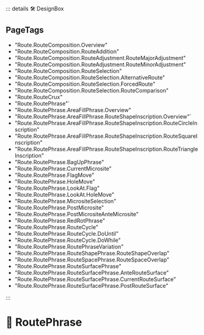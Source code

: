 ::: details 🛠 <dev>DesignBox</dev> 

<h2>PageTags</h2>

- "Route.RouteComposition.Overview"
- "Route.RouteComposition.RouteAddition"
- "Route.RouteComposition.RouteAdjustment.RouteMajorAdjustment"
- "Route.RouteComposition.RouteAdjustment.RouteMinorAdjustment"
- "Route.RouteComposition.RouteSelection"
- "Route.RouteComposition.RouteSelection.AlternativeRoute"
- "Route.RouteComposition.RouteSelection.ForcedRoute"
- "Route.RouteComposition.RouteSelection.RouteComparison"
- "Route.RouteCrux"
- "Route.RoutePhrase"`
- "Route.RoutePhrase.AreaFillPhrase.Overview"
- "Route.RoutePhrase.AreaFillPhrase.RouteShapeInscription.Overview"`
- "Route.RoutePhrase.AreaFillPhrase.RouteShapeInscription.RouteCircleInscription"
- "Route.RoutePhrase.AreaFillPhrase.RouteShapeInscription.RouteSquareInscription"
- "Route.RoutePhrase.AreaFillPhrase.RouteShapeInscription.RouteTriangleInscription"
- "Route.RoutePhrase.BagUpPhrase"
- "Route.RoutePhrase.CurrentMicrosite"
- "Route.RoutePhrase.FlagMove"
- "Route.RoutePhrase.HoleMove"
- "Route.RoutePhrase.LookAt.Flag"
- "Route.RoutePhrase.LookAt.HoleMove"
- "Route.RoutePhrase.MicrositeSelection"
- "Route.RoutePhrase.PostMicrosite"
- "Route.RoutePhrase.PostMicrositeAnteMicrosite"
- "Route.RoutePhrase.RedRotPhrase"
- "Route.RoutePhrase.RouteCycle"
- "Route.RoutePhrase.RouteCycle.DoUntil"
- "Route.RoutePhrase.RouteCycle.DoWhile"
- "Route.RoutePhrase.RoutePhraseVariation"
- "Route.RoutePhrase.RouteShapePhrase.RouteShapeOverlap"
- "Route.RoutePhrase.RouteSpacePhrase.RouteSpaceOverlap"
- "Route.RoutePhrase.RouteSurfacePhrase"
- "Route.RoutePhrase.RouteSurfacePhrase.AnteRouteSurface"
- "Route.RoutePhrase.RouteSurfacePhrase.CurrentRouteSurface"
- "Route.RoutePhrase.RouteSurfacePhrase.PostRouteSurface"

:::

# 🔷 <route>RoutePhrase</route>